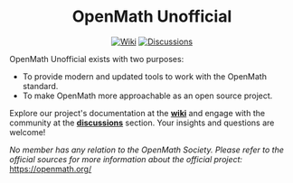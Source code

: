 <h1 align="center">OpenMath Unofficial</h1>
<p align="center">
  <a href="https://github.com/unofficial-openmath/.github/wiki"><img alt="Wiki" title="Wiki" src="https://img.shields.io/badge/-wiki-365b6d?style=for-the-badge&logo=github"></a>
  <a href="https://github.com/orgs/unofficial-openmath/discussions"><img alt="Discussions" title="Discussions" src="https://img.shields.io/badge/-discussions-365b6d?style=for-the-badge&logo=github"></a>
</p>

OpenMath Unofficial exists with two purposes:

- To provide modern and updated tools to work with the OpenMath standard.
- To make OpenMath more approachable as an open source project.

Explore our project's documentation at the [**wiki**](https://github.com/unofficial-openmath/.github/wiki) and engage with the community at the [**discussions**](https://github.com/orgs/unofficial-openmath/discussions) section. Your insights and questions are welcome!

*No member has any relation to the OpenMath Society. Please refer to the official sources for more information about the official project:* https://openmath.org/
